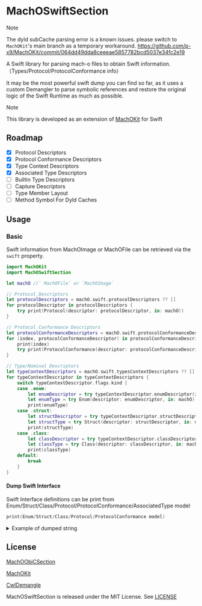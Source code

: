 # MachOSwiftSection

> [!NOTE]
> The dyld subCache parsing error is a known issues. please switch to `MachOKit`'s main branch as a temporary workaround.
> https://github.com/p-x9/MachOKit/commit/064dd49dda8ceeeae5857782bcd5037e34fc2e19

A Swift library for parsing mach-o files to obtain Swift information.
（Types/Protocol/ProtocolConformance info）

It may be the most powerful swift dump you can find so far, as it uses a custom Demangler to parse symbolic references and restore the original logic of the Swift Runtime as much as possible.

> [!NOTE]
> This library is developed as an extension of [MachOKit](https://github.com/p-x9/MachOKit) for Swift

## Roadmap

- [x] Protocol Descriptors
- [x] Protocol Conformance Descriptors
- [x] Type Context Descriptors
- [x] Associated Type Descriptors
- [ ] Builtin Type Descriptors
- [ ] Capture Descriptors
- [ ] Type Member Layout
- [ ] Method Symbol For Dyld Caches

## Usage

### Basic

Swift information from MachOImage or MachOFile can be retrieved via the `swift` property.

```swift
import MachOKit
import MachOSwiftSection

let machO //` MachOFile` or `MachOImage`

// Protocol Descriptors
let protocolDescriptors = machO.swift.protocolDescriptors ?? []
for protocolDescriptor in protocolDescriptors {
    try print(Protocol(descriptor: protocolDescriptor, in: machO))
}

// Protocol Conformance Descriptors
let protocolConformanceDescriptors = machO.swift.protocolConformanceDescriptors ?? []
for (index, protocolConformanceDescriptor) in protocolConformanceDescriptors.enumerated() {
    print(index)
    try print(ProtocolConformance(descriptor: protocolConformanceDescriptor, in: machO))
}

// Type/Nominal Descriptors
let typeContextDescriptors = machO.swift.typesContextDescriptors ?? []
for typeContextDescriptor in typeContextDescriptors {
    switch typeContextDescriptor.flags.kind {
    case .enum:
        let enumDescriptor = try typeContextDescriptor.enumDescriptor(in: machO)!
        let enumType = try Enum(descriptor: enumDescriptor, in: machO)
        print(enumType)
    case .struct:
        let structDescriptor = try typeContextDescriptor.structDescriptor(in: machO)!
        let structType = try Struct(descriptor: structDescriptor, in: machO)
        print(structType)
    case .class:
        let classDescriptor = try typeContextDescriptor.classDescriptor(in: machO)!
        let classType = try Class(descriptor: classDescriptor, in: machO)
        print(classType)
    default:
        break
    }
}
```

#### Dump Swift Interface

Swift Interface definitions can be print from Enum/Struct/Class/Protocol/ProtocolConformance/AssociatedType model

```swift
print(Enum/Struct/Class/Protocol/ProtocolConformance model)
```

<details>

<summary>Example of dumped string</summary>

```swift
enum Foundation.Date.ComponentsFormatStyle.Field.Option {
    case year
    case month
    case week
    case day
    case hour
    case minute
    case second
}
enum Foundation.Date.ComponentsFormatStyle.Field.CodingKeys {
    case option
}
struct Foundation.LocaleCache {
    let lock: LockedState<LocaleCache.State>
    let _currentCache: LockedState<_LocaleProtocol?>
    var _currentNSCache: LockedState<_NSSwiftLocale?>
}
struct Foundation.TimeZoneCache {
    let lock: LockedState<TimeZoneCache.State>
}
```

</details>

## License

[MachOObjCSection](https://github.com/p-x9/MachOObjCSection)

[MachOKit](https://github.com/p-x9/MachOKit)

[CwlDemangle](https://github.com/mattgallagher/CwlDemangle)

MachOSwiftSection is released under the MIT License. See [LICENSE](./LICENSE)
